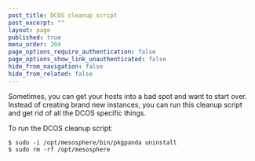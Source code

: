 ```yaml
---
post_title: DCOS cleanup script
post_excerpt: ""
layout: page
published: true
menu_order: 204
page_options_require_authentication: false
page_options_show_link_unauthenticated: false
hide_from_navigation: false
hide_from_related: false
---
```

Sometimes, you can get your hosts into a bad spot and want to start over. Instead of creating brand new instances, you can run this cleanup script and get rid of all the DCOS specific things.

To run the DCOS cleanup script:

    $ sudo -i /opt/mesosphere/bin/pkgpanda uninstall
    $ sudo rm -rf /opt/mesosphere